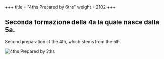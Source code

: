 +++
title = "4ths Prepared by 6ths"
weight = 2102
+++

## Seconda formazione della 4a la quale nasce dalla 5a.

Second preparation of the 4th, which stems from the 5th.

![4ths Prepared by 5ths](/img/02DurReg.jpg)
